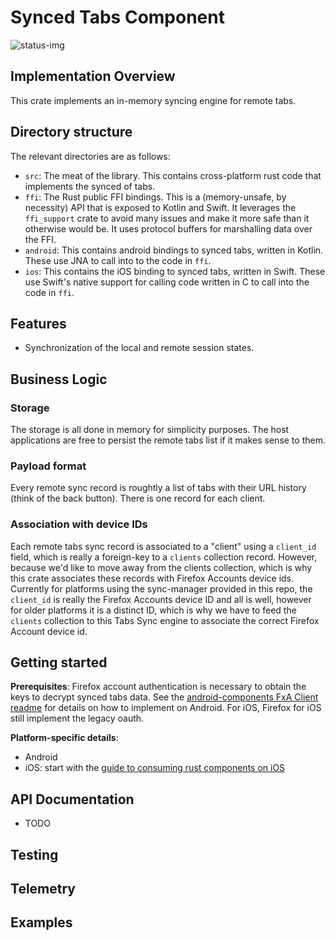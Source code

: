 # Synced Tabs Component

![status-img](https://img.shields.io/static/v1?label=not%20implemented&message=Firefox%20Preview,%20Desktop,%20iOS&color=darkred)

## Implementation Overview

This crate implements an in-memory syncing engine for remote tabs.

## Directory structure
The relevant directories are as follows:

- `src`: The meat of the library. This contains cross-platform rust code that
  implements the synced of tabs.
- `ffi`: The Rust public FFI bindings. This is a (memory-unsafe, by necessity)
  API that is exposed to Kotlin and Swift. It leverages the `ffi_support` crate
  to avoid many issues and make it more safe than it otherwise would be.
  It uses protocol buffers for marshalling data over the FFI.
- `android`: This contains android bindings to synced tabs, written in Kotlin. These
  use JNA to call into to the code in `ffi`.
- `ios`: This contains the iOS binding to synced tabs, written in Swift. These use
  Swift's native support for calling code written in C to call into the code in
  `ffi`.

## Features
- Synchronization of the local and remote session states.

## Business Logic

### Storage

The storage is all done in memory for simplicity purposes. The host applications are free to persist the remote tabs list if it makes sense to them.

### Payload format

Every remote sync record is roughtly a list of tabs with their URL history (think of the back button). There is one record for each client.

### Association with device IDs

Each remote tabs sync record is associated to a "client" using a `client_id` field, which is really a foreign-key to a `clients` collection record.
However, because we'd like to move away from the clients collection, which is why this crate associates these records with Firefox Accounts device ids.
Currently for platforms using the sync-manager provided in this repo, the `client_id` is really the Firefox Accounts device ID and all is well, however for older platforms it is a distinct ID, which is why we have to feed the `clients` collection to this Tabs Sync engine to associate the correct Firefox Account device id.

## Getting started

**Prerequisites**: Firefox account authentication is necessary to obtain the keys to decrypt synced tabs data.  See the [android-components FxA Client readme](https://github.com/mozilla-mobile/android-components/blob/master/components/service/firefox-accounts/README.md) for details on how to implement on Android.  For iOS, Firefox for iOS still implement the legacy oauth.

**Platform-specific details**:
- <TODO-ST> Android
- iOS: start with the [guide to consuming rust components on iOS](https://github.com/mozilla/application-services/blob/master/docs/howtos/consuming-rust-components-on-ios.md)

## API Documentation
- TODO

## Testing

<TODO-ST>

## Telemetry
<TODO-ST>

## Examples
<TODO-ST>
